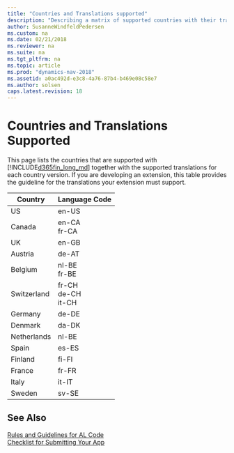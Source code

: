 ```yaml
---
title: "Countries and Translations supported"
description: "Describing a matrix of supported countries with their translations."
author: SusanneWindfeldPedersen
ms.custom: na
ms.date: 02/21/2018
ms.reviewer: na
ms.suite: na
ms.tgt_pltfrm: na
ms.topic: article
ms.prod: "dynamics-nav-2018"
ms.assetid: a0ac492d-e3c8-4a76-87b4-b469e08c58e7
ms.author: solsen
caps.latest.revision: 18
---
```


# Countries and Translations Supported
This page lists the countries that are supported with [!INCLUDE[d365fin_long_md](../includes/d365fin_long_md.md)] together with the supported translations for each country version. If you are developing an extension, this table provides the guideline for the translations your extension must support.

|Country|Language Code|
|-------|-------------|
|US|en-US|
|Canada|en-CA </br>fr-CA|
|UK|en-GB|
|Austria|de-AT|
|Belgium|nl-BE</br>fr-BE|
|Switzerland|fr-CH</br>de-CH </br>it-CH|
|Germany|de-DE|
|Denmark|da-DK|
|Netherlands|nl-BE|
|Spain|es-ES|
|Finland|fi-FI|
|France|fr-FR|
|Italy|it-IT|
|Sweden|sv-SE|

## See Also
[Rules and Guidelines for AL Code](apptest-overview.md)  
[Checklist for Submitting Your App](../developer/devenv-checklist-submission.md)  



